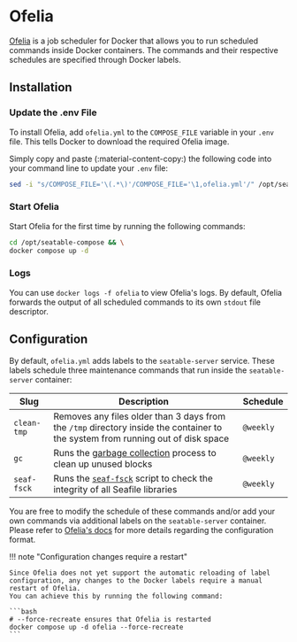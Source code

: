 # Ofelia

<!-- md:version 6.0 -->

[Ofelia](https://github.com/mcuadros/ofelia) is a job scheduler for Docker that allows you to run scheduled commands inside Docker containers.
The commands and their respective schedules are specified through Docker labels.

## Installation

### Update the .env File

To install Ofelia, add `ofelia.yml` to the `COMPOSE_FILE` variable in your `.env` file. This tells Docker to download the required Ofelia image.

Simply copy and paste (:material-content-copy:) the following code into your command line to update your `.env` file:

```bash
sed -i "s/COMPOSE_FILE='\(.*\)'/COMPOSE_FILE='\1,ofelia.yml'/" /opt/seatable-compose/.env
```

### Start Ofelia

Start Ofelia for the first time by running the following commands:

```bash
cd /opt/seatable-compose && \
docker compose up -d
```

### Logs

You can use `docker logs -f ofelia` to view Ofelia's logs. By default, Ofelia forwards the output of all scheduled commands to its own `stdout` file descriptor.

## Configuration

By default, `ofelia.yml` adds labels to the `seatable-server` service. These labels schedule three maintenance commands that run inside the `seatable-server` container:

| Slug        | Description                                                                                                                     | Schedule  |
| ----------- | ------------------------------------------------------------------------------------------------------------------------------- | --------- |
| `clean-tmp` | Removes any files older than 3 days from the `/tmp` directory inside the container to the system from running out of disk space | `@weekly` |
| `gc`        | Runs the [garbage collection](../../maintenance/garbage-collection.md) process to clean up unused blocks                        | `@weekly` |
| `seaf-fsck` | Runs the [`seaf-fsck`](../../maintenance/filesystem-check.md) script to check the integrity of all Seafile libraries            | `@weekly` |

You are free to modify the schedule of these commands and/or add your own commands via additional labels on the `seatable-server` container.
Please refer to [Ofelia's docs](https://github.com/mcuadros/ofelia/blob/master/README.md#configuration) for more details regarding the configuration format.

!!! note "Configuration changes require a restart"

    Since Ofelia does not yet support the automatic reloading of label configuration, any changes to the Docker labels require a manual restart of Ofelia.
    You can achieve this by running the following command:

    ```bash
    # --force-recreate ensures that Ofelia is restarted
    docker compose up -d ofelia --force-recreate
    ```
